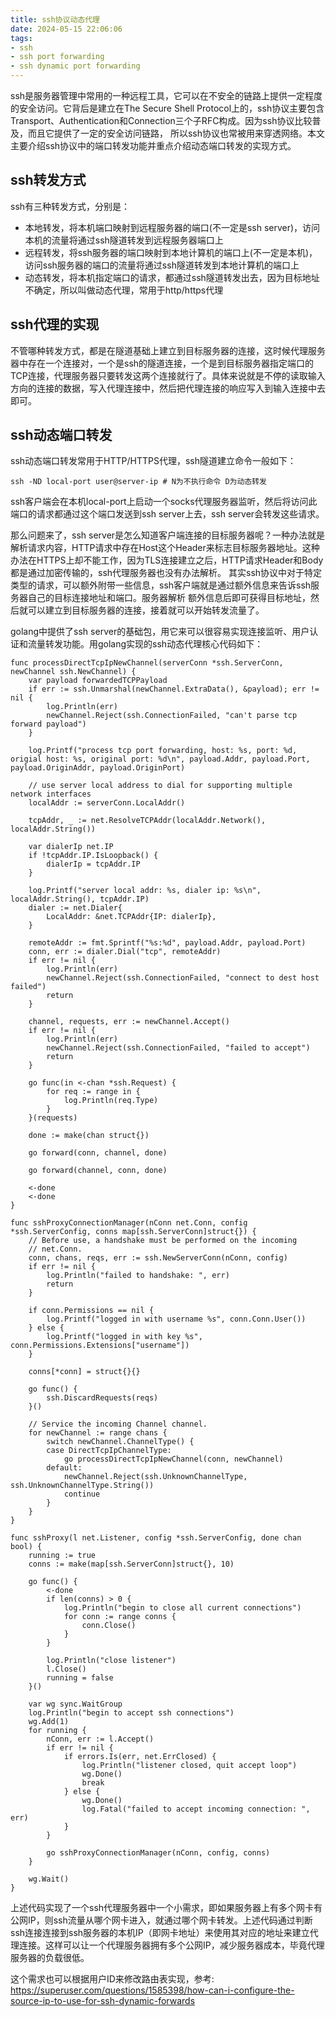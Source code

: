 ```yaml
---
title: ssh协议动态代理
date: 2024-05-15 22:06:06
tags:
- ssh
- ssh port forwarding
- ssh dynamic port forwarding
---
```


ssh是服务器管理中常用的一种远程工具，它可以在不安全的链路上提供一定程度的安全访问。它背后是建立在The Secure Shell Protocol上的，ssh协议主要包含Transport、Authentication和Connection三个子RFC构成。因为ssh协议比较普及，而且它提供了一定的安全访问链路，
所以ssh协议也常被用来穿透网络。本文主要介绍ssh协议中的端口转发功能并重点介绍动态端口转发的实现方式。


## ssh转发方式

ssh有三种转发方式，分别是：

- 本地转发，将本机端口映射到远程服务器的端口(不一定是ssh server)，访问本机的流量将通过ssh隧道转发到远程服务器端口上
- 远程转发，将ssh服务器的端口映射到本地计算机的端口上(不一定是本机)，访问ssh服务器的端口的流量将通过ssh隧道转发到本地计算机的端口上
- 动态转发，将本机指定端口的请求，都通过ssh隧道转发出去，因为目标地址不确定，所以叫做动态代理，常用于http/https代理

## ssh代理的实现

不管哪种转发方式，都是在隧道基础上建立到目标服务器的连接，这时候代理服务器中存在一个连接对，一个是ssh的隧道连接，一个是到目标服务器指定端口的TCP连接，代理服务器只要转发这两个连接就行了。具体来说就是不停的读取输入方向的连接的数据，写入代理连接中，然后把代理连接的响应写入到输入连接中去即可。

## ssh动态端口转发

ssh动态端口转发常用于HTTP/HTTPS代理，ssh隧道建立命令一般如下：

```shell
ssh -ND local-port user@server-ip # N为不执行命令 D为动态转发
```

ssh客户端会在本机local-port上启动一个socks代理服务器监听，然后将访问此端口的请求都通过这个端口发送到ssh server上去，ssh server会转发这些请求。

那么问题来了，ssh server是怎么知道客户端连接的目标服务器呢？一种办法就是解析请求内容，HTTP请求中存在Host这个Header来标志目标服务器地址。这种办法在HTTPS上却不能工作，因为TLS连接建立之后，HTTP请求Header和Body都是通过加密传输的，ssh代理服务器也没有办法解析。
其实ssh协议中对于特定类型的请求，可以额外附带一些信息，ssh客户端就是通过额外信息来告诉ssh服务器自己的目标连接地址和端口。服务器解析
额外信息后即可获得目标地址，然后就可以建立到目标服务器的连接，接着就可以开始转发流量了。

golang中提供了ssh server的基础包，用它来可以很容易实现连接监听、用户认证和流量转发功能。用golang实现的ssh动态代理核心代码如下：

```golang
func processDirectTcpIpNewChannel(serverConn *ssh.ServerConn, newChannel ssh.NewChannel) {
	var payload forwardedTCPPayload
	if err := ssh.Unmarshal(newChannel.ExtraData(), &payload); err != nil {
		log.Println(err)
		newChannel.Reject(ssh.ConnectionFailed, "can't parse tcp forward payload")
	}

	log.Printf("process tcp port forwarding, host: %s, port: %d, origial host: %s, original port: %d\n", payload.Addr, payload.Port, payload.OriginAddr, payload.OriginPort)

	// use server local address to dial for supporting multiple network interfaces
	localAddr := serverConn.LocalAddr()

	tcpAddr, _ := net.ResolveTCPAddr(localAddr.Network(), localAddr.String())

	var dialerIp net.IP
	if !tcpAddr.IP.IsLoopback() {
		dialerIp = tcpAddr.IP
	}

	log.Printf("server local addr: %s, dialer ip: %s\n", localAddr.String(), tcpAddr.IP)
	dialer := net.Dialer{
		LocalAddr: &net.TCPAddr{IP: dialerIp},
	}

	remoteAddr := fmt.Sprintf("%s:%d", payload.Addr, payload.Port)
	conn, err := dialer.Dial("tcp", remoteAddr)
	if err != nil {
		log.Println(err)
		newChannel.Reject(ssh.ConnectionFailed, "connect to dest host failed")
		return
	}

	channel, requests, err := newChannel.Accept()
	if err != nil {
		log.Println(err)
		newChannel.Reject(ssh.ConnectionFailed, "failed to accept")
		return
	}

	go func(in <-chan *ssh.Request) {
		for req := range in {
			log.Println(req.Type)
		}
	}(requests)

	done := make(chan struct{})

	go forward(conn, channel, done)

	go forward(channel, conn, done)

	<-done
	<-done
}

func sshProxyConnectionManager(nConn net.Conn, config *ssh.ServerConfig, conns map[ssh.ServerConn]struct{}) {
	// Before use, a handshake must be performed on the incoming
	// net.Conn.
	conn, chans, reqs, err := ssh.NewServerConn(nConn, config)
	if err != nil {
		log.Println("failed to handshake: ", err)
		return
	}

	if conn.Permissions == nil {
		log.Printf("logged in with username %s", conn.Conn.User())
	} else {
		log.Printf("logged in with key %s", conn.Permissions.Extensions["username"])
	}

	conns[*conn] = struct{}{}

	go func() {
		ssh.DiscardRequests(reqs)
	}()

	// Service the incoming Channel channel.
	for newChannel := range chans {
		switch newChannel.ChannelType() {
		case DirectTcpIpChannelType:
			go processDirectTcpIpNewChannel(conn, newChannel)
		default:
			newChannel.Reject(ssh.UnknownChannelType, ssh.UnknownChannelType.String())
			continue
		}
	}
}

func sshProxy(l net.Listener, config *ssh.ServerConfig, done chan bool) {
	running := true
	conns := make(map[ssh.ServerConn]struct{}, 10)

	go func() {
		<-done
		if len(conns) > 0 {
			log.Println("begin to close all current connections")
			for conn := range conns {
				conn.Close()
			}
		}

		log.Println("close listener")
		l.Close()
		running = false
	}()

	var wg sync.WaitGroup
	log.Println("begin to accept ssh connections")
	wg.Add(1)
	for running {
		nConn, err := l.Accept()
		if err != nil {
			if errors.Is(err, net.ErrClosed) {
				log.Println("listener closed, quit accept loop")
				wg.Done()
				break
			} else {
				wg.Done()
				log.Fatal("failed to accept incoming connection: ", err)
			}
		}

		go sshProxyConnectionManager(nConn, config, conns)
	}

	wg.Wait()
}
```

上述代码实现了一个ssh代理服务器中一个小需求，即如果服务器上有多个网卡有公网IP，则ssh流量从哪个网卡进入，就通过哪个网卡转发。上述代码通过判断ssh连接连接到ssh服务器的本机IP（即网卡地址）来使用其对应的地址来建立代理连接。这样可以让一个代理服务器拥有多个公网IP，减少服务器成本，毕竟代理服务器的负载很低。

这个需求也可以根据用户ID来修改路由表实现，参考: https://superuser.com/questions/1585398/how-can-i-configure-the-source-ip-to-use-for-ssh-dynamic-forwards